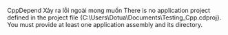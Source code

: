CppDepend Xảy ra lỗi ngoài mong muốn
There is no application project defined in the project file {C:\Users\Dotua\Documents\Testing_Cpp.cdproj}. You must provide at least one application assembly and its directory.
